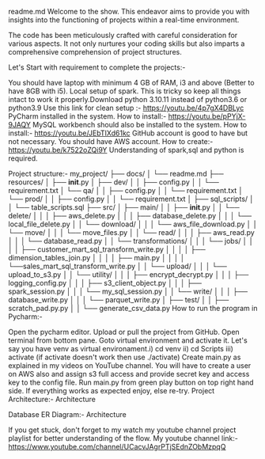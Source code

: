 readme.md
Welcome to the show. This endeavor aims to provide you with insights into the functioning of projects within a real-time environment.

The code has been meticulously crafted with careful consideration for various aspects. It not only nurtures your coding skills but also imparts a comprehensive comprehension of project structures.

Let's Start with requirement to complete the projects:-

You should have laptop with minimum 4 GB of RAM, i3 and above (Better to have 8GB with i5).
Local setup of spark. This is tricky so keep all things intact to work it properly.Download python 3.10.11 instead of python3.6 or python3.9 Use this link for clean setup :- https://youtu.be/4p7gX4DBLyc
PyCharm installed in the system. How to install:- https://youtu.be/pPYjX-9JAQY
MySQL workbench should also be installed to the system. How to install:- https://youtu.be/JEbTIXd61kc
GitHub account is good to have but not necessary.
You should have AWS account. How to create:- https://youtu.be/k7522oZQi9Y
Understanding of spark,sql and python is required.


Project structure:-
my_project/
├── docs/
│   └── readme.md
├── resources/
│   ├── __init__.py
│   ├── dev/
│   │    ├── config.py
│   │    └── requirement.txt
│   └── qa/
│   │    ├── config.py
│   │    └── requirement.txt
│   └── prod/
│   │    ├── config.py
│   │    └── requirement.txt
│   ├── sql_scripts/
│   │    └── table_scripts.sql
├── src/
│   ├── main/
│   │    ├── __init__.py
│   │    └── delete/
│   │    │      ├── aws_delete.py
│   │    │      ├── database_delete.py
│   │    │      └── local_file_delete.py
│   │    └── download/
│   │    │      └── aws_file_download.py
│   │    └── move/
│   │    │      └── move_files.py
│   │    └── read/
│   │    │      ├── aws_read.py
│   │    │      └── database_read.py
│   │    └── transformations/
│   │    │      └── jobs/
│   │    │      │     ├── customer_mart_sql_transform_write.py
│   │    │      │     ├── dimension_tables_join.py
│   │    │      │     ├── main.py
│   │    │      │     └──sales_mart_sql_transform_write.py
│   │    └── upload/
│   │    │      └── upload_to_s3.py
│   │    └── utility/
│   │    │      ├── encrypt_decrypt.py
│   │    │      ├── logging_config.py
│   │    │      ├── s3_client_object.py
│   │    │      ├── spark_session.py
│   │    │      └── my_sql_session.py
│   │    └── write/
│   │    │      ├── database_write.py
│   │    │      └── parquet_write.py
│   ├── test/
│   │    ├── scratch_pad.py.py
│   │    └── generate_csv_data.py
How to run the program in Pycharm:-

Open the pycharm editor.
Upload or pull the project from GitHub.
Open terminal from bottom pane.
Goto virtual environment and activate it. Let's say you have venv as virtual environament.i) cd venv ii) cd Scripts iii) activate (if activate doesn't work then use ./activate)
Create main.py as explained in my videos on YouTube channel.
You will have to create a user on AWS also and assign s3 full access and provide secret key and access key to the config file.
Run main.py from green play button on top right hand side.
If everything works as expected enjoy, else re-try.
Project Architecture:- Architecture

Database ER Diagram:- Architecture

If you get stuck, don't forget to my watch my youtube channel project playlist for better understanding of the flow. My youtube channel link:- https://www.youtube.com/channel/UCacvJAgrPTjSEdnZObMzpqQ
